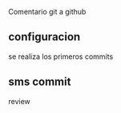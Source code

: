 Comentario git a github
<br>
<h2>configuracion</h2>
se realiza los primeros commits
<h2>sms commit</h2>
review
